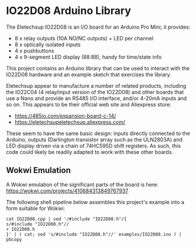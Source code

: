# IO22D08 Arduino Library

The Eletechsup IO22D08 is an I/O board for an Arduino Pro Mini; it provides:

- 8 x relay outputs (10A NO/NC outputs) + LED per channel
- 8 x optically isolated inputs
- 4 x pushbuttons
- 4 x 9-segment LED display (88:88), handy for time/state info

This project contains an Arduino library that can be used to interact with the
IO22D08 hardware and an example sketch that exercises the library.

Eletechsup appear to manufacture a number of related products, including the
IO22C04 (4 relay/input version of the IO22D08) and other boards that use a
Nano and provide an RS485 I/O interface, and/or 4-20mA inputs and so on. This
appears to be their official web site and Aliexpress store:

- https://485io.com/expansion-board-c-14/
- https://eletechsupeletechsup.aliexpress.com/

These seem to have the same basic design: inputs directly connected to the
Arduino, outputs (Darlington transistor array such as the ULN2803A) and LED
display driven via a chain of 74HC595D shift registers. As such, this code could
likely be readily adapted to work with these other boards.

## Wokwi Emulation

A Wokwi emulation of the significant parts of the board is here: https://wokwi.com/projects/410684313849767937

The following shell pipeline below assembles this project's example into a form suitable for Wokwi:

```shell
cat IO22D08.cpp | sed '/#include "IO22D08.h"/{
s/#include "IO22D08.h"//
r IO22D08.h
}' | ( cat; sed 's/#include "IO22D08.h"//' examples/IO22D08.ino ) | pbcopy
```
